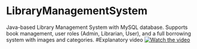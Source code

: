 # LibraryManagementSystem
Java-based Library Management System with MySQL database. Supports book management, user roles (Admin, Librarian, User), and a full borrowing system with images and categories.
#Explanatory video
[![Watch the video](https://img.youtube.com/vi/abcd1234/hqdefault.jpg)](https://www.youtube.com/watch?v=https://youtu.be/7Im47_iOT3U
)
